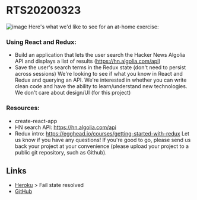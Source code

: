 # RTS20200323
![image](https://fkarticuno.github.io/CodingPortfolio/Assets/Images/24.png)
Here's what we'd like to see for an at-home exercise:
### Using React and Redux:
- Build an application that lets the user search the Hacker News Algolia API and displays a list of results (https://hn.algolia.com/api)
- Save the user's search terms in the Redux state (don't need to persist across sessions)
We're looking to see if what you know in React and Redux and querying an API. We're interested in whether you can write clean code and have the ability to learn/understand new technologies. We don't care about design/UI (for this project)
### Resources:
- create-react-app
- HN search API: https://hn.algolia.com/api
- Redux intro: https://egghead.io/courses/getting-started-with-redux
Let us know if you have any questions! If you're good to go, please send us back your project at your convenience (please upload your project to a public git repository, such as Github).

## Links
- [Heroku](http://rtslabs20200323.herokuapp.com/) > Fail state resolved
- [GitHub](https://github.com/fkarticuno/RTS20200323)
